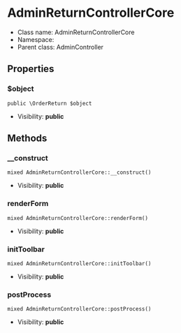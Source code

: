 AdminReturnControllerCore
===============






* Class name: AdminReturnControllerCore
* Namespace: 
* Parent class: AdminController





Properties
----------


### $object

    public \OrderReturn $object





* Visibility: **public**


Methods
-------


### __construct

    mixed AdminReturnControllerCore::__construct()





* Visibility: **public**




### renderForm

    mixed AdminReturnControllerCore::renderForm()





* Visibility: **public**




### initToolbar

    mixed AdminReturnControllerCore::initToolbar()





* Visibility: **public**




### postProcess

    mixed AdminReturnControllerCore::postProcess()





* Visibility: **public**



